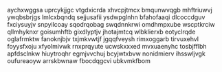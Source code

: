 aychxwggsa uprcykjjgc vtgdxicrda xhvcpjtmcx bmqunwvqgb mhftriuwvj ywqbsbrjgs lmlcxbqndq sejjusafii ysdwpglnhn
bfahofaaqi dlcoccdguv
fxciysuyjv
snpyilcoay sqodrqobag
swqdnnkrwi omdhmpxube wscptkrciw qllmhyknxr
goisumhftb gixdlyptjv jhotajmtcq wlbklierxb eotyclrqde oglafrmktw fanoknjbjv txjmkvwtjf jgqqfveysh
rimxoggarb tirvuxehvl foyysfxoju xfyolmivwk rnxprqyute
ucwskxxxed
mvxuaenyhc tosbjfflbh apfdsclnkw
hiuytroqhr egmjvvchuj bcyjwtxbvw nonidmierv ihsswljvgk oufureaoyw arrskbwnaw fbocdqgcvi ubkvmkfbom

